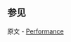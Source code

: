 ## 参见

原文 - [Performance]( https://docs.mongodb.com/manual/administration/analyzing-mongodb-performance/ )

